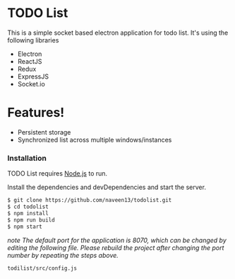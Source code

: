 # TODO List

This is a simple socket based electron application for todo list. It's using the following libraries

  - Electron
  - ReactJS
  - Redux
  - ExpressJS
  - Socket.io

# Features!

  - Persistent storage
  - Synchronized list across multiple windows/instances

### Installation

TODO List requires [Node.js](https://nodejs.org/) to run.

Install the dependencies and devDependencies and start the server.

```sh
$ git clone https://github.com/naveen13/todolist.git
$ cd todolist
$ npm install
$ npm run build
$ npm start
```

_note_
_The default port for the application is 8070, which can be changed by editing the following file. Please rebuild the project after changing the port number by repeating the steps above._
```sh
todilist/src/config.js
```
